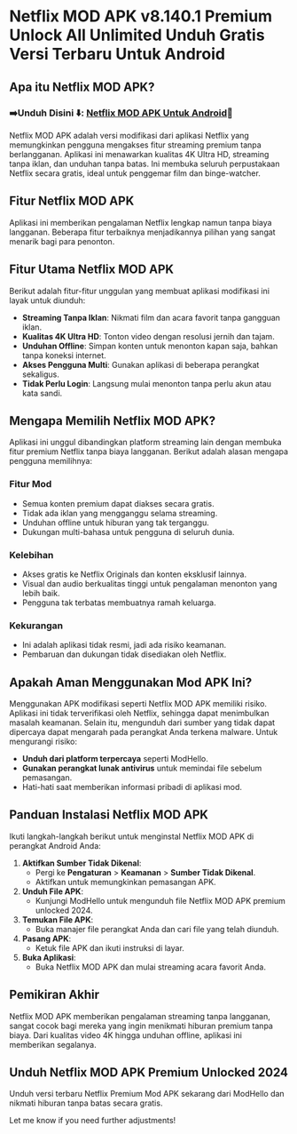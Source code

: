 # Netflix MOD APK v8.140.1 Premium Unlock All Unlimited Unduh Gratis Versi Terbaru Untuk Android

## Apa itu Netflix MOD APK?

### ➡️Unduh Disini ⬇️: [Netflix MOD APK Untuk Android](https://modhello.com/netflix/)📲

Netflix MOD APK adalah versi modifikasi dari aplikasi Netflix yang memungkinkan pengguna mengakses fitur streaming premium tanpa berlangganan. Aplikasi ini menawarkan kualitas 4K Ultra HD, streaming tanpa iklan, dan unduhan tanpa batas. Ini membuka seluruh perpustakaan Netflix secara gratis, ideal untuk penggemar film dan binge-watcher.  

## Fitur Netflix MOD APK  
Aplikasi ini memberikan pengalaman Netflix lengkap namun tanpa biaya langganan. Beberapa fitur terbaiknya menjadikannya pilihan yang sangat menarik bagi para penonton.  

## Fitur Utama Netflix MOD APK  
Berikut adalah fitur-fitur unggulan yang membuat aplikasi modifikasi ini layak untuk diunduh:  

- **Streaming Tanpa Iklan**: Nikmati film dan acara favorit tanpa gangguan iklan.  
- **Kualitas 4K Ultra HD**: Tonton video dengan resolusi jernih dan tajam.  
- **Unduhan Offline**: Simpan konten untuk menonton kapan saja, bahkan tanpa koneksi internet.  
- **Akses Pengguna Multi**: Gunakan aplikasi di beberapa perangkat sekaligus.  
- **Tidak Perlu Login**: Langsung mulai menonton tanpa perlu akun atau kata sandi.  

## Mengapa Memilih Netflix MOD APK?  
Aplikasi ini unggul dibandingkan platform streaming lain dengan membuka fitur premium Netflix tanpa biaya langganan. Berikut adalah alasan mengapa pengguna memilihnya:  

### Fitur Mod  
- Semua konten premium dapat diakses secara gratis.  
- Tidak ada iklan yang mengganggu selama streaming.  
- Unduhan offline untuk hiburan yang tak terganggu.  
- Dukungan multi-bahasa untuk pengguna di seluruh dunia.  

### Kelebihan  
- Akses gratis ke Netflix Originals dan konten eksklusif lainnya.  
- Visual dan audio berkualitas tinggi untuk pengalaman menonton yang lebih baik.  
- Pengguna tak terbatas membuatnya ramah keluarga.  

### Kekurangan  
- Ini adalah aplikasi tidak resmi, jadi ada risiko keamanan.  
- Pembaruan dan dukungan tidak disediakan oleh Netflix.  

## Apakah Aman Menggunakan Mod APK Ini?  
Menggunakan APK modifikasi seperti Netflix MOD APK memiliki risiko. Aplikasi ini tidak terverifikasi oleh Netflix, sehingga dapat menimbulkan masalah keamanan. Selain itu, mengunduh dari sumber yang tidak dapat dipercaya dapat mengarah pada perangkat Anda terkena malware. Untuk mengurangi risiko:  

- **Unduh dari platform terpercaya** seperti ModHello.  
- **Gunakan perangkat lunak antivirus** untuk memindai file sebelum pemasangan.  
- Hati-hati saat memberikan informasi pribadi di aplikasi mod.  

## Panduan Instalasi Netflix MOD APK  
Ikuti langkah-langkah berikut untuk menginstal Netflix MOD APK di perangkat Android Anda:  

1. **Aktifkan Sumber Tidak Dikenal**:  
   - Pergi ke **Pengaturan** > **Keamanan** > **Sumber Tidak Dikenal**.  
   - Aktifkan untuk memungkinkan pemasangan APK.  
2. **Unduh File APK**:  
   - Kunjungi ModHello untuk mengunduh file Netflix MOD APK premium unlocked 2024.  
3. **Temukan File APK**:  
   - Buka manajer file perangkat Anda dan cari file yang telah diunduh.  
4. **Pasang APK**:  
   - Ketuk file APK dan ikuti instruksi di layar.  
5. **Buka Aplikasi**:  
   - Buka Netflix MOD APK dan mulai streaming acara favorit Anda.  

## Pemikiran Akhir  
Netflix MOD APK memberikan pengalaman streaming tanpa langganan, sangat cocok bagi mereka yang ingin menikmati hiburan premium tanpa biaya. Dari kualitas video 4K hingga unduhan offline, aplikasi ini memberikan segalanya.  

## Unduh Netflix MOD APK Premium Unlocked 2024  
Unduh versi terbaru Netflix Premium Mod APK sekarang dari ModHello dan nikmati hiburan tanpa batas secara gratis.  

Let me know if you need further adjustments!
